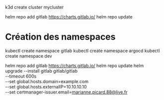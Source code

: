 k3d create cluster mycluster


helm repo add gitlab https://charts.gitlab.io/
helm repo update

# Création des namespaces
kubectl create namespace gitlab
kubectl create namespace argocd
kubectl create namespace dev

helm repo add gitlab https://charts.gitlab.io/
helm repo update
helm upgrade --install gitlab gitlab/gitlab \
  --timeout 600s \
  --set global.hosts.domain=example.com \
  --set global.hosts.externalIP=10.10.10.10 \
  --set certmanager-issuer.email=marianne.picard.88@live.fr

